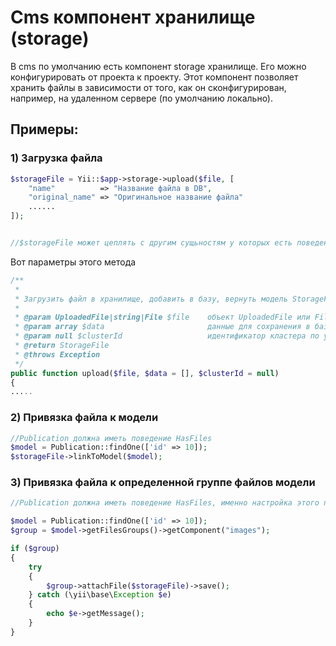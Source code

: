 Cms компонент хранилище (storage)
=====================

В cms по умолчанию есть компонент storage хранилище. Его можно конфигурировать от проекта к проекту. 
Этот компонент позволяет хранить файлы в зависимости от того, как он сконфигурирован, например, на удаленном сервере (по умолчанию локально).

Примеры:
------

### 1) Загрузка файла

```php
$storageFile = Yii::$app->storage->upload($file, [
    "name"          => "Название файла в DB",
    "original_name" => "Оригинальное название файла"
    ......
]);


//$storageFile может цеплять с другим сущьностям у которых есть поведение HasFiles
```

Вот параметры этого метода

```php
/**
 *
 * Загрузить файл в хранилище, добавить в базу, вернуть модель StorageFile
 *
 * @param UploadedFile|string|File $file    объект UploadedFile или File или rootPath до файла локально или http:// путь к файлу (TODO:: доделать)
 * @param array $data                       данные для сохранения в базу
 * @param null $clusterId                   идентификатор кластера по умолчанию будет выбран первый из конфигурации
 * @return StorageFile
 * @throws Exception
 */
public function upload($file, $data = [], $clusterId = null)
{
.....
```

### 2) Привязка файла к модели

```php
//Publication должна иметь поведение HasFiles
$model = Publication::findOne(['id' => 10]);
$storageFile->linkToModel($model);
```

### 3) Привязка файла к определенной группе файлов модели

```php
//Publication должна иметь поведение HasFiles, именно настройка этого повдеения содержит описание групп и настройки каждой группы

$model = Publication::findOne(['id' => 10]);
$group = $model->getFilesGroups()->getComponent("images");

if ($group)
{
    try
    {
        $group->attachFile($storageFile)->save();
    } catch (\yii\base\Exception $e)
    {
        echo $e->getMessage();
    }
}

```